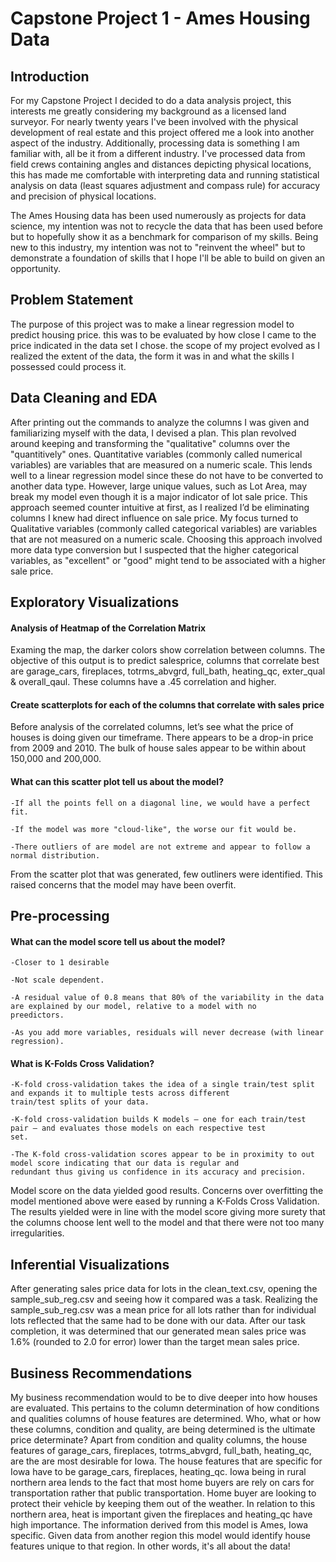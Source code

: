 # Capstone Project 1 - Ames Housing Data

## Introduction

For my Capstone Project I decided to do a data analysis project, this interests me greatly considering my background as a licensed land surveyor. For nearly twenty years I've been involved with the physical development of real estate and this project offered me a look into another aspect of the industry. Additionally, processing data is something I am familiar with, all be it from a different industry. I've processed data from field crews containing angles and distances depicting physical locations, this has made me comfortable with interpreting data and running statistical analysis on data (least squares adjustment and compass rule) for accuracy and precision of physical locations. 

The Ames Housing data has been used numerously as projects for data science, my intention was not to recycle the data that has been used before but to hopefully show it as a benchmark for comparison of my skills. Being new to this industry, my intention was not to "reinvent the wheel" but to demonstrate a foundation of skills that I hope I'll be able to  build on given an opportunity.

## Problem Statement

The purpose of this project was to make a linear regression model to predict housing price. this was to be evaluated by how close I came to the price indicated in the data set I chose. the scope of my project evolved as I realized the extent of the data, the form it was in and what the skills I possessed could process it.


## Data Cleaning and EDA

After printing out the commands to analyze the columns I was given and familiarizing myself with the data, I devised a plan. This plan revolved around keeping and transforming the "qualitative" columns over the "quantitively" ones. Quantitative variables (commonly called numerical variables) are variables that are measured on a numeric scale. This lends well to a linear regression model since these do not have to be converted to another data type. However, large unique values, such as Lot Area, may break my model even though it is a major indicator of lot sale price. This approach seemed counter intuitive at first, as I realized I’d be eliminating columns I knew had direct influence on sale price. My focus turned to Qualitative variables (commonly called categorical variables) are variables that are not measured on a numeric scale. Choosing this approach involved more data type conversion but I suspected that the higher categorical variables, as "excellent" or "good" might tend to be associated with a higher sale price.

## Exploratory Visualizations

#### Analysis of Heatmap of the Correlation Matrix

Examing the map, the darker colors show correlation between columns. The objective of this output is to predict salesprice, columns that correlate best are garage_cars, fireplaces, totrms_abvgrd, full_bath, heating_qc, exter_qual & overall_qaul. These columns have a .45 correlation and higher.

#### Create scatterplots for each of the columns that correlate with sales price

Before analysis of the correlated columns, let’s see what the price of houses is doing given our timeframe. There appears to be a drop-in price from 2009 and 2010. The bulk of house sales appear to be within about 150,000 and 200,000.

#### What can this scatter plot tell us about the model?

    -If all the points fell on a diagonal line, we would have a perfect fit.
    
    -If the model was more "cloud-like", the worse our fit would be.
    
    -There outliers of are model are not extreme and appear to follow a normal distribution.

From the scatter plot that was generated, few outliners were identified. This raised concerns that the model may have been overfit.

## Pre-processing

#### What can the model score tell us about the model?

    -Closer to 1 desirable
    
    -Not scale dependent.
    
    -A residual value of 0.8 means that 80% of the variability in the data are explained by our model, relative to a model with no     preedictors.
    
    -As you add more variables, residuals will never decrease (with linear regression).

#### What is K-Folds Cross Validation?

    -K-fold cross-validation takes the idea of a single train/test split and expands it to multiple tests across different             train/test splits of your data.

    -K-fold cross-validation builds K models — one for each train/test pair — and evaluates those models on each respective test
    set.

    -The K-fold cross-validation scores appear to be in proximity to out model score indicating that our data is regular and
    redundant thus giving us confidence in its accuracy and precision.

Model score on the data yielded good results. Concerns over overfitting the model mentioned above were eased by running a K-Folds Cross Validation. The results yielded were in line with the model score giving more surety that the columns choose lent well to the model and that there were not too many irregularities.

## Inferential Visualizations

After generating sales price data for lots in the clean_text.csv, opening the sample_sub_reg.csv and seeing how it compared was a task. Realizing the sample_sub_reg.csv was a mean price for all lots rather than for individual lots reflected that the same had to be done with our data. After our task completion, it was determined that our generated mean sales price was 1.6% (rounded to 2.0 for error) lower than the target mean sales price.

## Business Recommendations

My business recommendation would to be to dive deeper into how houses are evaluated. This pertains to the column determination of how conditions and qualities columns of house features are determined. Who, what or how these columns, condition and quality, are being determined is the ultimate price determinate? Apart from condition and quality columns, the house features of garage_cars, fireplaces, totrms_abvgrd, full_bath, heating_qc, are the are most desirable for Iowa. The house features that are specific for Iowa have to be garage_cars, fireplaces, heating_qc. Iowa being in rural northern area lends to the fact that most home buyers are rely on cars for transportation rather that public transportation. Home buyer are looking to protect their vehicle by keeping them out of the weather. In relation to this northern area, heat is important given the fireplaces and heating_qc have high importance. The information derived from this model is Ames, Iowa specific. Given data from another region this model would identify house features unique to that region. In other words, it's all about the data!









